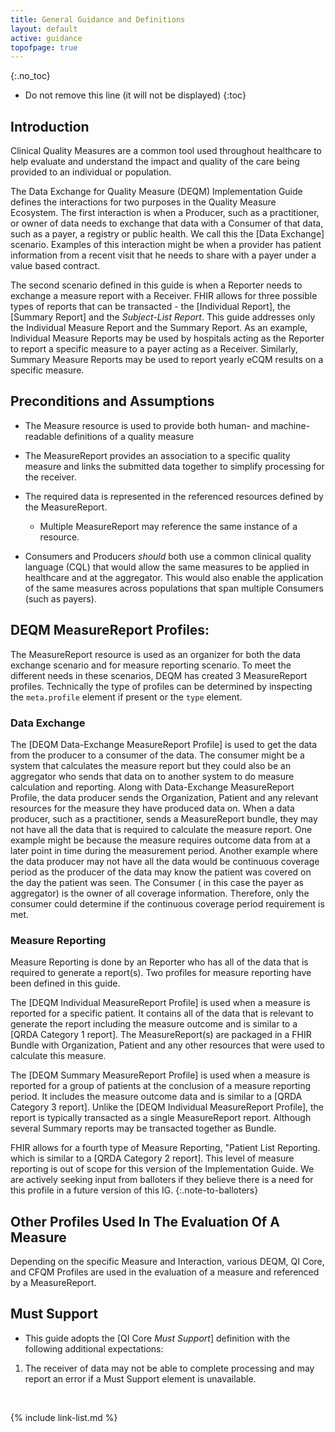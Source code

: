 ```yaml
---
title: General Guidance and Definitions
layout: default
active: guidance
topofpage: true
---
```



{:.no_toc}

<!-- TOC  the css styling for this is \pages\assets\css\project.css under 'markdown-toc'-->

* Do not remove this line (it will not be displayed)
{:toc}

## Introduction

Clinical Quality Measures are a common tool used throughout healthcare to help evaluate and understand the impact and quality of the care being provided to an individual or population.

The Data Exchange for Quality Measure (DEQM) Implementation Guide defines the interactions for two purposes in the Quality Measure Ecosystem.  The first interaction is when a Producer, such as a practitioner, or owner of data needs to exchange that data with a Consumer of that data, such as a payer, a registry or public health.  We call this the [Data Exchange] scenario. Examples of this interaction might be when a provider has patient information from a recent visit that he needs to share with a payer under a value based contract.

The second scenario defined in this guide is when a Reporter needs to exchange a measure report with a Receiver. FHIR allows for three possible types of reports that can be transacted - the [Individual Report], the [Summary Report] and the *Subject-List Report*.  This guide addresses only the Individual Measure Report and the Summary Report.  As an example, Individual Measure Reports may be used by hospitals acting as the Reporter to report a specific measure to a payer acting as a Receiver.  Similarly, Summary Measure Reports may be used to report yearly eCQM results on a specific measure.

## Preconditions and Assumptions

-   The Measure resource is used to provide both human- and
    machine-readable definitions of a quality measure

-   The MeasureReport provides an association to a specific quality
    measure and links the submitted data together to simplify processing
    for the receiver.

-   The required data is represented in the referenced resources defined
    by the MeasureReport.

    -  Multiple MeasureReport may reference the same instance of a resource.

-   Consumers and Producers *should* both use a common clinical
    quality language (CQL) that would allow the same measures to be
    applied in healthcare and at the aggregator. This would also enable
    the application of the same measures across populations that span
    multiple Consumers (such as payers).

## DEQM MeasureReport Profiles:

The MeasureReport resource is used as an organizer for both the data exchange scenario and for measure reporting scenario. To meet the different needs in these scenarios, DEQM has created 3 MeasureReport profiles.  Technically the type of profiles can be determined by inspecting the `meta.profile` element if present or the `type` element.

### Data Exchange

The [DEQM Data-Exchange MeasureReport Profile] is used to get the data from the producer to a consumer of the data.  The consumer might be a system that calculates the measure report but they could also be an aggregator who sends that data on to another system to do measure calculation and reporting.
Along with Data-Exchange MeasureReport Profile, the data producer sends the Organization, Patient and any relevant resources for the measure they have produced data on. When a data producer, such as a practitioner,  sends a MeasureReport bundle, they may not have all the data that is required to calculate the measure report. One example might be because the measure requires outcome data from at a later point in time during the measurement period. Another example where the data producer may not have all the data would be continuous coverage period as the producer of the data may know the patient was covered on the day the patient was seen.  The Consumer ( in this case the payer as aggregator) is the owner of all coverage information.  Therefore, only the consumer could determine if the continuous coverage period requirement is met.

### Measure Reporting

Measure Reporting is done by an Reporter who has all of the data that is required to generate a report(s). Two profiles for measure reporting have been defined in this guide.

The [DEQM Individual MeasureReport Profile] is used when a measure is reported for a specific patient. It contains all of the data that is relevant to generate the report including the measure outcome and is similar to a [QRDA Category 1 report].  The MeasureReport(s) are packaged in a FHIR Bundle with Organization, Patient and any other resources that were used to calculate this measure.

The [DEQM Summary MeasureReport Profile] is used when a measure is reported   for a group of patients at the conclusion of a measure reporting period. It  includes the measure outcome data and is similar to a [QRDA Category 3 report].  Unlike the [DEQM Individual MeasureReport Profile], the report is typically transacted as a single MeasureReport report.  Although several Summary reports may be transacted together as Bundle.


FHIR allows for a fourth type of Measure Reporting, "Patient List Reporting.  which is similar to a [QRDA Category 2 report].  This level of measure reporting is out of scope for this version of the Implementation Guide. We are actively seeking input from balloters if they believe there is a need for this profile in a future version of this IG.
{:.note-to-balloters}

## Other Profiles Used In The Evaluation Of A Measure

Depending on the specific Measure and Interaction, various DEQM, QI Core, and CFQM Profiles are used in the evaluation of a measure and referenced by a MeasureReport.

## Must Support

- This guide adopts the [QI Core *Must Support*] definition with the following additional expectations:

1.  The receiver of data may not be able to complete processing and may report an error if a Must Support element is unavailable.

<br />

{% include link-list.md %}
